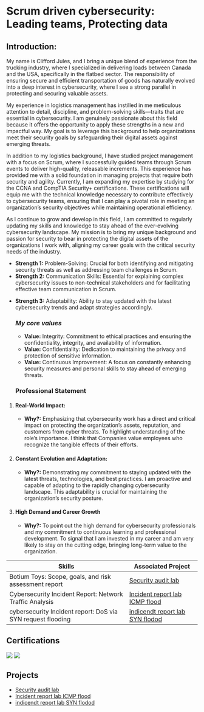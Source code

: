 <h1>Scrum driven cybersecurity: Leading teams, Protecting data</h1>

## Introduction:

<p>My name is Clifford Jules, and I bring a unique blend of experience from the trucking industry, where I specialized in delivering loads between Canada and the USA, specifically in the flatbed sector. The responsibility of ensuring secure and efficient transportation of goods has naturally evolved into a deep interest in cybersecurity, where I see a strong parallel in protecting and securing valuable assets.

My experience in logistics management has instilled in me meticulous attention to detail, discipline, and problem-solving skills—traits that are essential in cybersecurity. I am genuinely passionate about this field because it offers the opportunity to apply these strengths in a new and impactful way. My goal is to leverage this background to help organizations meet their security goals by safeguarding their digital assets against emerging threats.

In addition to my logistics background, I have studied project management with a focus on Scrum, where I successfully guided teams through Scrum events to deliver high-quality, releasable increments. This experience has provided me with a solid foundation in managing projects that require both security and agility. Currently, I am expanding my expertise by studying for the CCNA and CompTIA Security+ certifications. These certifications will equip me with the technical knowledge necessary to contribute effectively to cybersecurity teams, ensuring that I can play a pivotal role in meeting an organization’s security objectives while maintaining operational efficiency.

As I continue to grow and develop in this field, I am committed to regularly updating my skills and knowledge to stay ahead of the ever-evolving cybersecurity landscape. My mission is to bring my unique background and passion for security to bear in protecting the digital assets of the organizations I work with, aligning my career goals with the critical security needs of the industry.

</p>

* **Strength 1:** Problem-Solving: Crucial for both identifying and mitigating security threats as well as addressing team challenges in Scrum.
* **Strength 2:** Communication Skills: Essential for explaining complex cybersecurity issues to non-technical stakeholders and for facilitating effective team communication in Scrum.
- **Strength 3:** Adaptability: Ability to stay updated with the latest cybersecurity trends and adapt strategies accordingly.

  ### _My core values_
  * **Value:** Integrity: Commitment to ethical practices and ensuring the confidentiality, integrity, and availability of information.
  * **Value:** Confidentiality: Dedication to maintaining the privacy and protection of sensitive information.
  * **Value:** Continuous Improvement: A focus on constantly enhancing security measures and personal skills to stay ahead of emerging threats.

  ### **Professional Statement**
1. #### **Real-World Impact:**
   * **Why?:** Emphasizing that cybersecurity work has a direct and critical impact on protecting the organization’s assets, reputation, and customers from cyber threats. To highlight understanding of the role’s importance. I think that Companies value employees who recognize the tangible effects of their efforts.
2. #### **Constant Evolution and Adaptation:**
   * **Why?:** Demonstrating my commitment to staying updated with the latest threats, technologies, and best practices. I am proactive and capable of adapting to the rapidly changing cybersecurity landscape. This adaptability is crucial for maintaining the organization’s security posture.
3. #### **High Demand and Career Growth**
   * **Why?:** To point out the high demand for cybersecurity professionals and my commitment to continuous learning and professional development. To signal that I am invested in my career and am very likely to stay on the cutting edge, bringing long-term value to the organization.
  
| Skills           | Associated Project                                                                                        |
|------------------|-----------------------------------------------------------------------------------------------------------|
| Botium Toys: Scope, goals, and risk assessment report| <a href="https://github.com/AgileGuardian/security-audit/tree/main">Security audit lab</a>| 
|Cybersecurity Incident Report: Network Traffic Analysis| <a href="https://github.com/AgileGuardian/Cybersecurity-Incident-Report/tree/main">Incident report lab ICMP flood </a>|
|cybersecurity Incident report: DoS via SYN request flooding|<a href="https://github.com/AgileGuardian/Analyze-network-attack/tree/main"> indicendt report lab SYN flodod</a>|
## Certifications
<div>
  <img src="https://img.shields.io/badge/-Professional%20Scrum%20Master%20Certification%20(PSM%20I)-FF0000?&style=for-the-badge&logo=Scrum&logoColor=white" />
  <img src="https://img.shields.io/badge/-Certified%20SAFe%206%20Scrum%20Master%20(SAFe)-FF0000?&style=for-the-badge&logo=Scaled%20Agile&logoColor=white" />


</div>

## Projects

- <a href="https://github.com/AgileGuardian/security-audit/tree/main">Security audit lab</a>
- <a href="https://github.com/AgileGuardian/Cybersecurity-Incident-Report/tree/main">Incident report lab ICMP flood</a>
- <a href="https://github.com/AgileGuardian/Analyze-network-attack/tree/main"> indicendt report lab SYN flodod</a>
